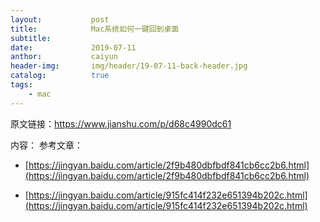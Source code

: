 ```yaml
---
layout:           post
title:            Mac系统如何一键回到桌面
subtitle:         
date:             2019-07-11
anthor:           caiyun
header-img:       img/header/19-07-11-back-header.jpg 
catalog:          true
tags:             
    - mac
---
```


原文链接：https://www.jianshu.com/p/d68c4990dc61

内容： 
参考文章：
* [https://jingyan.baidu.com/article/2f9b480dbfbdf841cb6cc2b6.html](https://jingyan.baidu.com/article/2f9b480dbfbdf841cb6cc2b6.html)

* [https://jingyan.baidu.com/article/915fc414f232e651394b202c.html](https://jingyan.baidu.com/article/915fc414f232e651394b202c.html)

